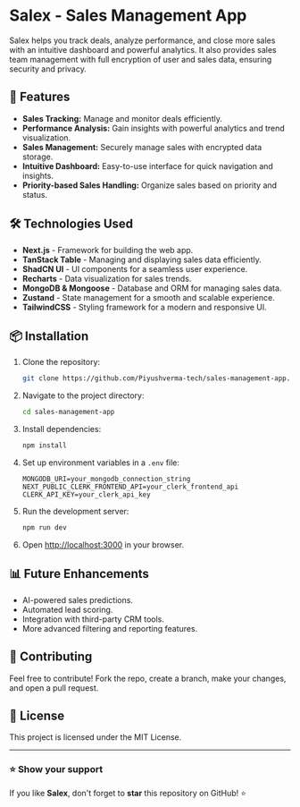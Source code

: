 # Salex - Sales Management App

Salex helps you track deals, analyze performance, and close more sales with an intuitive dashboard and powerful analytics. It also provides sales team management with full encryption of user and sales data, ensuring security and privacy.

## 🚀 Features
- **Sales Tracking:** Manage and monitor deals efficiently.
- **Performance Analysis:** Gain insights with powerful analytics and trend visualization.
- **Sales Management:** Securely manage sales with encrypted data storage.
- **Intuitive Dashboard:** Easy-to-use interface for quick navigation and insights.
- **Priority-based Sales Handling:** Organize sales based on priority and status.

## 🛠️ Technologies Used
- **Next.js** - Framework for building the web app.
- **TanStack Table** - Managing and displaying sales data efficiently.
- **ShadCN UI** - UI components for a seamless user experience.
- **Recharts** - Data visualization for sales trends.
- **MongoDB & Mongoose** - Database and ORM for managing sales data.
- **Zustand** - State management for a smooth and scalable experience.
- **TailwindCSS** - Styling framework for a modern and responsive UI.

## 📦 Installation
1. Clone the repository:
   ```bash
   git clone https://github.com/Piyushverma-tech/sales-management-app.git
   ```
2. Navigate to the project directory:
   ```bash
   cd sales-management-app
   ```
3. Install dependencies:
   ```bash
   npm install
   ```
4. Set up environment variables in a `.env` file:
   ```
   MONGODB_URI=your_mongodb_connection_string
   NEXT_PUBLIC_CLERK_FRONTEND_API=your_clerk_frontend_api
   CLERK_API_KEY=your_clerk_api_key
   ```
5. Run the development server:
   ```bash
   npm run dev
   ```
6. Open [http://localhost:3000](http://localhost:3000) in your browser.

## 📊 Future Enhancements
- AI-powered sales predictions.
- Automated lead scoring.
- Integration with third-party CRM tools.
- More advanced filtering and reporting features.

## 🤝 Contributing
Feel free to contribute! Fork the repo, create a branch, make your changes, and open a pull request.

## 📄 License
This project is licensed under the MIT License.

---
### ⭐ Show your support
If you like **Salex**, don't forget to **star** this repository on GitHub! ⭐


